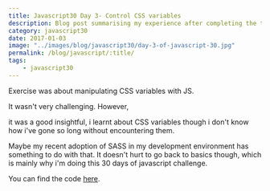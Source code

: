 ```yaml
--- 
title: Javascript30 Day 3- Control CSS variables
description: Blog post summarising my experience after completing the third day of 30 days of Javascript challenges
category: javascript30
date: 2017-01-03
image: "../images/blog/javascript30/day-3-of-javascript-30.jpg"
permalink: /blog/javascript/:title/
tags: 
    - javascript30
---
```


Exercise was about manipulating CSS variables with JS. 

It wasn't very challenging. However, 
<!--more-->
it was a good insightful, i learnt about CSS variables though i don't know how i've gone so long without encountering them.

Maybe my recent adoption of SASS in my development environment has something to do with that. 
It doesn't hurt to go back to basics though, which is mainly why i'm doing this 30 days of javascript challenge.

You can find the code <a href="https://github.com/Rayhatron/Exploring-Javascript/tree/master/03%20-%20Update%20CSS%20variables%20with%20JS" target="_blank" title="Github repo">here</a>.
